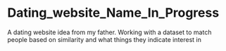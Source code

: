 # Dating_website_Name_In_Progress
A dating website idea from my father. Working with a dataset to match people based on similarity and what things they indicate interest in
